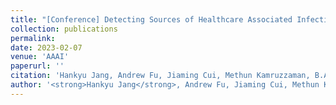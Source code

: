 ```yaml
---
title: "[Conference] Detecting Sources of Healthcare Associated Infections"
collection: publications
permalink: 
date: 2023-02-07
venue: 'AAAI'
paperurl: ''
citation: 'Hankyu Jang, Andrew Fu, Jiaming Cui, Methun Kamruzzaman, B.Aditya Prakash, Anil Vullikanti, Bijaya Adhikari, Sriram.V. Pemmaraju &quot;Detecting Sources of Healthcare Associated Infections&quot; <i>In Proceedings of the 37th AAAI Conference on Artificial Intelligence (AAAI 2023).</i>' 
author: '<strong>Hankyu Jang</strong>, Andrew Fu, Jiaming Cui, Methun Kamruzzaman, B.Aditya Prakash, Anil Vullikanti, Bijaya Adhikari, Sriram.V. Pemmaraju'
---
```


